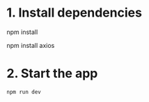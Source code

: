 # 1. Install dependencies
   npm install
   
   npm install axios 

# 2. Start the app
    npm run dev 
